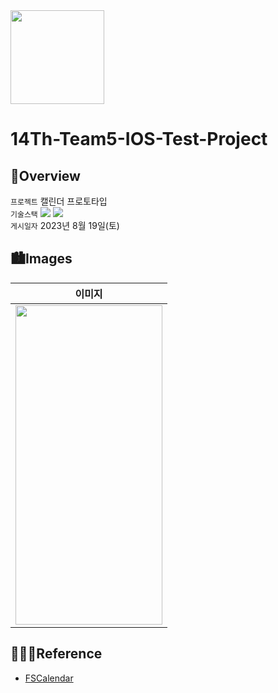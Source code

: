 <img src="https://user-images.githubusercontent.com/21079970/224588704-8340a864-0560-4f13-8586-eac4937dcfe5.png" align="center" width="150" height="150">

# 14Th-Team5-IOS-Test-Project
## 🍎Overview
`프로젝트` 캘린더 프로토타입 <br>
`기술스택` <img src="https://img.shields.io/badge/Swift-F05138?style=flat-square&logo=Swift&logoColor=white"/> <img src="https://img.shields.io/badge/Xcode-147EFB?style=flat-square&logo=Xcode&logoColor=white"/> <br>
`게시일자` 2023년 8월 19일(토) <br>

## 🏙️Images

| 이미지 |
| :--: |
| <img src="https://github.com/rlarjsdn3/boj-solution/assets/21079970/7474e857-afc0-4b8c-81ef-cb8dadd765f9" align="center" width="235" height="511"> |
 
## 👩🏻‍💻Reference

* [FSCalendar](https://github.com/WenchaoD/FSCalendar)
